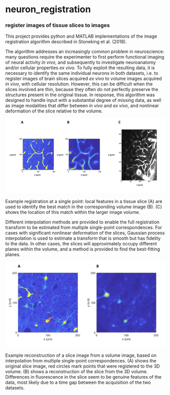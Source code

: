 # neuron_registration

### register images of tissue slices to images 

This project provides python and MATLAB implementations of the image registration algorithm described in Stoneking et al. (2018).

The algorithm addresses an increasingly common problem in neuroscience: many questions require the experimenter to first perform functional imaging of neural activity *in vivo*, and subsequently to investigate neuroanatomy and/or cellular properties *ex vivo*. To fully exploit the resulting data, it is necessary to identify the same individual neurons in both datasets, i.e. to register images of brain slices acquired *ex vivo* to volume images acquired *in vivo*, with cellular resolution. However, this can be difficult when the slices involved are thin, because they often do not perfectly preserve the structures present in the original tissue.
In response, this algorithm was designed to handle input with a substantial degree of missing data, as well as image modalities that differ between *in vivo* and *ex vivo*, and nonlinear deformation of the slice relative to the volume. 

![single_point_registration_figure](figures/single_point_registration_figure.png?raw=true "Registration at a single point")

Example registration at a single point: local features in a tissue slice (A) are used to identify the best match in the corresponding volume image (B). (C) shows the location of this match within the larger image volume.


Different interpolation methods are provided to enable the full registration transform to be estimated from multiple single-point correspondences. For cases with significant nonlinear deformation of the slices, Gaussian process interpolation is used to estimate a transform that is smooth but has fidelity to the data. In other cases, the slices will approximately occupy different planes within the volume, and a method is provided to find the best-fitting planes.


![interpolation_figure](figures/interpolation_figure.png?raw=true "Interpolation result")

Example reconstruction of a slice image from a volume image, based on interpolation from multiple single-point correspondences. (A) shows the original slice image, red circles mark points that were registered to the 3D volume. (B) shows a reconstruction of the slice from the 3D volume. Differences in fluorescence in the slice seem to be genuine features of the data, most likely due to a time gap between the acquisition of the two datasets.
